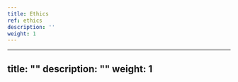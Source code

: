 ```yaml
---
title: Ethics
ref: ethics
description: ''
weight: 1
---
```

---
title: ""
description: ""
weight: 1
---